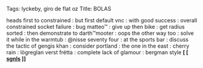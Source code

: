Tags: lyckeby, giro de flat oz
Title: BOLAS
  
heads first to constrained : but first default vnc : with good success : overall constrained socket failure : bug matteo™ : give up then bike : get radius sorted : then demonstrate to darth™mooter : oops the other way too : solve it while in the warmtub : @nisse seventy four : at the sports bar : discuss the tactic of gengis khan : consider portland : the one in the east : cherry rain : lögreglan verst frétta : complete lack of glamour : bergman style
**[ [ [sgnls](https://sgnls.bandcamp.com) ]]**
